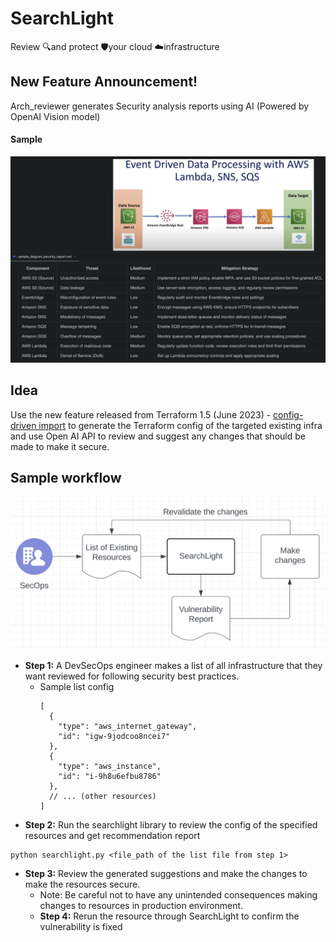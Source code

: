 # SearchLight
Review 🔍and protect 🛡️your cloud ☁️infrastructure

## New Feature Announcement!
Arch_reviewer generates Security analysis reports using AI (Powered by OpenAI Vision model)
#### Sample
![arch_reviewer.png](arch_reviewer.png)

## Idea
Use the new feature released from Terraform 1.5 (June 2023) - [config-driven import](https://www.hashicorp.com/blog/terraform-1-5-brings-config-driven-import-and-checks) to generate the Terraform config of the targeted existing infra and use Open AI API to review and suggest any changes that should be made to make it secure.

## Sample workflow
![Workflow diagram](Searchlight_Diagram.png "workflow")
- **Step 1:** A DevSecOps engineer makes a list of all infrastructure that they want reviewed for following security best practices.
  - Sample list config
    ```
    [
      {
        "type": "aws_internet_gateway",
        "id": "igw-9jodcoo8ncei7"
      },
      {
        "type": "aws_instance",
        "id": "i-9h8u6efbu8786"
      },
      // ... (other resources)
    ]
    ```
- **Step 2:** Run the searchlight library to review the config of the specified resources and get recommendation report
```shell
python searchlight.py <file_path of the list file from step 1>
```
- **Step 3:** Review the generated suggestions and make the changes to make the resources secure.
  - Note: Be careful not to have any unintended consequences making changes to resources in production environment.
  - **Step 4:** Rerun the resource through SearchLight to confirm the vulnerability is fixed
